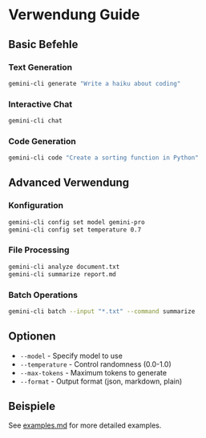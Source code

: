 # Verwendung Guide

## Basic Befehle

### Text Generation

```bash
gemini-cli generate "Write a haiku about coding"
```

### Interactive Chat

```bash
gemini-cli chat
```

### Code Generation

```bash
gemini-cli code "Create a sorting function in Python"
```

## Advanced Verwendung

### Konfiguration

```bash
gemini-cli config set model gemini-pro
gemini-cli config set temperature 0.7
```

### File Processing

```bash
gemini-cli analyze document.txt
gemini-cli summarize report.md
```

### Batch Operations

```bash
gemini-cli batch --input "*.txt" --command summarize
```

## Optionen

- `--model` - Specify model to use
- `--temperature` - Control randomness (0.0-1.0)
- `--max-tokens` - Maximum tokens to generate
- `--format` - Output format (json, markdown, plain)

## Beispiele

See [examples.md](./examples.md) for more detailed examples.
